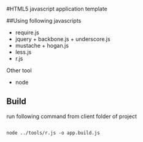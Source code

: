 #HTML5 javascript application template

##Using following javascripts
 * require.js
 * jquery + backbone.js + underscore.js
 * mustache + hogan.js
 * less.js
 * r.js

 Other tool
  * node

## Build
run following command from client folder of project
<pre><code>
node ../tools/r.js -o app.build.js
</code></pre>
